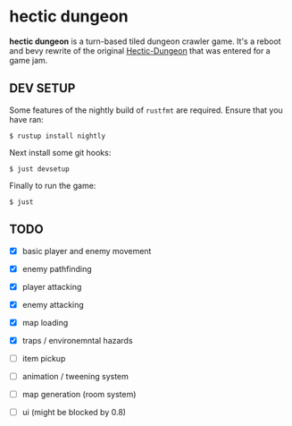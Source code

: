 
# hectic dungeon

**hectic dungeon** is a turn-based tiled dungeon crawler game. It's a reboot
and bevy rewrite of the original
[Hectic-Dungeon](https://github.com/HalfPixelStudios/Hectic-Dungeon) that was
entered for a game jam.

## DEV SETUP

Some features of the nightly build of `rustfmt` are required. Ensure that you
have ran:
```
$ rustup install nightly
```

Next install some git hooks:
```
$ just devsetup
```

Finally to run the game:
```
$ just
```

## TODO
- [x] basic player and enemy movement
- [x] enemy pathfinding
- [x] player attacking
- [x] enemy attacking
- [x] map loading
- [x] traps / environemntal hazards
- [ ] item pickup
- [ ] animation / tweening system
- [ ] map generation (room system)
- [ ] ui (might be blocked by 0.8)

